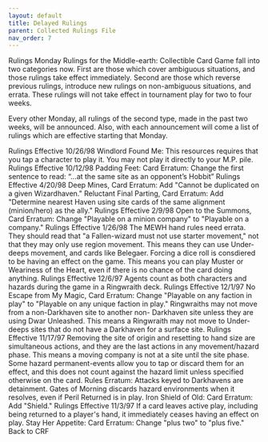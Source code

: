 ```yaml
---
layout: default
title: Delayed Rulings
parent: Collected Rulings File
nav_order: 7
---
```


Rulings Monday
Rulings for the Middle-earth: Collectible Card Game fall into two categories now. First are those which cover ambiguous situations, and those rulings take effect immediately. Second are those which reverse previous rulings, introduce new rulings on non-ambiguous situations, and errata. These rulings will not take effect in tournament play for two to four weeks.

Every other Monday, all rulings of the second type, made in the past two weeks, will be announced. Also, with each announcement will come a list of rulings which are effective starting that Monday.

 
Rulings Effective 10/26/98
Windlord Found Me: This resources requires that you tap a character to play it. You may not play it directly to your M.P. pile.
Rulings Effective 10/12/98
Padding Feet: Card Erratum: Change the first sentence to read: “…at the same site as an opponent’s Hobbit”
Rulings Effective 4/20/98
Deep Mines, Card Erratum: Add "Cannot be duplicated on a given Wizardhaven."
Reluctant Final Parting, Card Erratum: Add "Determine nearest Haven using site cards of the same alignment (minion/hero) as the ally."
Rulings Effective 2/9/98
Open to the Summons, Card Erratum: Change "Playable on a minion company" to "Playable on a company."
Rulings Effective 1/26/98
The MEWH hand rules need errata. They should read that "a Fallen-wizard must not use starter movement," not that they may only use region movement. This means they can use Under-deeps movement, and cards like Belegaer.
Forcing a dice roll is consdiered to be having an effect on the game. This means you can play Muster or Weariness of the Heart, even if there is no chance of the card doing anything.
Rulings Effective 12/6/97
Agents count as both characters and hazards during the game in a Ringwraith deck.
Rulings Effective 12/1/97
No Escape from My Magic, Card Erratum: Change "Playable on any faction in play" to "Playable on any unique faction in play."
Ringwraiths may not move from a non-Darkhaven site to another non- Darkhaven site unless they are using Dwar Unleashed. This means a Ringwraith may not move to Under-deeps sites that do not have a Darkhaven for a surface site.
Rulings Effective 11/17/97
Removing the site of origin and resetting to hand size are simultaneous actions, and they are the last actions in any movement/hazard phase. This means a moving company is not at a site until the site phase.
Some hazard permanent-events allow you to tap or discard them for an effect, and this does not count against the hazard limit unless specified otherwise on the card.
Rules Erratum: Attacks keyed to Darkhavens are detainment.
Gates of Morning discards hazard environments when it resolves, even if Peril Returned is in play.
Iron Shield of Old: Card Erratum: Add "Shield."
Rulings Effective 11/3/97
If a card leaves active play, including being returned to a player's hand, it immediately ceases having an effect on play.
Stay Her Appetite: Card Erratum: Change "plus two" to "plus five."
Back to CRF
